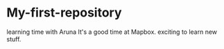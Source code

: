 # My-first-repository
learning time with Aruna
It's a good time at Mapbox. exciting to learn new stuff.
